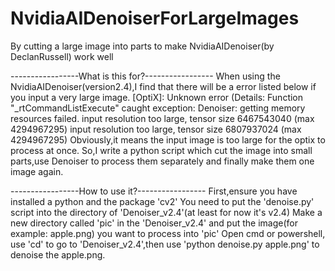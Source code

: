 # NvidiaAIDenoiserForLargeImages
By cutting a large image into parts to make NvidiaAIDenoiser(by DeclanRussell) work well

-----------------What is this for?-----------------
When using the NvidiaAIDenoiser(version2.4),I find that there will be a error listed below if you input a very large image.
[OptiX]: Unknown error (Details: Function "_rtCommandListExecute" caught exception: Denoiser: getting memory resources failed. input resolution too large, tensor size 6467543040 (max 4294967295)
input resolution too large, tensor size 6807937024 (max 4294967295)
Obviously,it means the input image is too large for the optix to process at once.
So,I write a python script which cut the image into small parts,use Denoiser to process them separately and finally make them one image again.

-----------------How to use it?-----------------
First,ensure you have installed a python and the package 'cv2'
You need to put the 'denoise.py' script into the directory of 'Denoiser_v2.4'(at least for now it's v2.4)
Make a new directory called 'pic' in the 'Denoiser_v2.4' and put the image(for example: apple.png) you want to process into 'pic'
Open cmd or powershell, use 'cd' to go to 'Denoiser_v2.4',then use 'python denoise.py apple.png' to denoise the apple.png.




